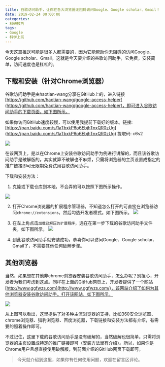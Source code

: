 ```yaml
---
title: 谷歌访问助手，让你在各大浏览器无阻碍访问Google、Google scholar、Gmail！
date: 2019-02-24 00:00:00
categories:
- 科研技巧
tags:
- Google
- 科学上网
---
```


今天这篇推送可能是很多人都需要的，因为它能帮助你无阻碍的访问Google、Google scholar、Gmail。这就是今天要介绍的谷歌访问助手，它免费，安装简单，访问速度也是杠杠的。

## 下载和安装（针对Chrome浏览器）

谷歌访问助手是由haotian-wang分享在GitHub上的，进入链接[https://github.com/haotian-wang/google-access-helper](https://github.com/haotian-wang/google-access-helper)，即可进入谷歌访问助手的下载页面，如下图所示。

如果你访问GitHub速度较慢，可以使用我提前下载好的版本。链接: [https://pan.baidu.com/s/1aTbxkP6o6EbjhTnxQR0zUg](https://pan.baidu.com/s/1aTbxkP6o6EbjhTnxQR0zUg) 提取码: c6s2

![](https://tva1.sinaimg.cn/large/0082zybply1gc6mvbmfwvj31hk0s7n2n.jpg)

在该网页上，是以在Chrome上安装谷歌访问助手为例进行讲解的，而且该谷歌访问助手是破解版的，其实就算不破解也不麻烦，只需将浏览器的主页设置成指定的推广链接即可无限期免费试用谷歌访问助手。

下载和安装方法：

1. 克隆或下载仓库到本地，不会弄的可以按照下图所示操作。

![](https://tva1.sinaimg.cn/large/0082zybply1gc6mvacx8wj30t30o7q6t.jpg)

2. 打开Chrome浏览器的扩展程序管理器，不知道怎么打开的可直接在浏览器访问`chrome://extensions`，然后勾选开发者模式。如下图所示。
   ![](https://tva1.sinaimg.cn/large/0082zybply1gc6mvdn5urj31hk0s4dnb.jpg)
3. 在左上角点击`加载已解压的扩展程序`，选在在第一步下载的谷歌访问助手文件夹，如下图所示。
   ![](https://tva1.sinaimg.cn/large/0082zybply1gc6mvekxb8j30q70etwg2.jpg)

4. 到此谷歌访问助手就安装成功，恭喜你可以访问Google、Google scholar、Gmail了，不需要其他任何破解步骤。

## 其他浏览器

当然，如果想在其他非chrome浏览器安装谷歌访问助手，怎么办呢？别担心，开发者为我们考虑到这点。同样在上面的GitHub网页上，开发者提供了一个网站[http://www.ggfwzs.com](http://www.ggfwzs.com/)，该网站介绍了如何为其他浏览器安装谷歌访问助手。打开该网站，如下图所示。

![](https://tva1.sinaimg.cn/large/0082zybply1gc6mv8rslcj31hk0s4q7w.jpg)

从上图可以看出，这里提供了对多种主流浏览器的支持，比如360安全浏览器、chrome浏览器、猎豹浏览器、百度浏览器，下载链接和安装方法都有介绍，有需要的照着操作即可。

不过记住，这里下载的谷歌访问助手是没有破解的，当然破解也很简单，只需将浏览器的主页设置成特定的推广链接即可（安装方法里有介绍）。所以，如果你是Chrome用户且想直接使用破解版，到前面介绍的GitHub网页下载即可。

> 今天就介绍到这里，如果你有任何使用问题，欢迎在留言区评论。